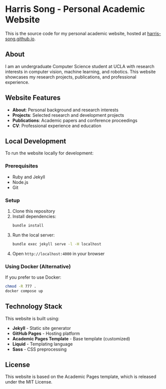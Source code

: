 # Harris Song - Personal Academic Website

This is the source code for my personal academic website, hosted at [harris-song.github.io](https://harris-song.github.io).

## About

I am an undergraduate Computer Science student at UCLA with research interests in computer vision, machine learning, and robotics. This website showcases my research projects, publications, and professional experience.

## Website Features

- **About**: Personal background and research interests
- **Projects**: Selected research and development projects
- **Publications**: Academic papers and conference proceedings
- **CV**: Professional experience and education

## Local Development

To run the website locally for development:

### Prerequisites
- Ruby and Jekyll
- Node.js
- Git

### Setup
1. Clone this repository
2. Install dependencies:
   ```bash
   bundle install
   ```
3. Run the local server:
   ```bash
   bundle exec jekyll serve -l -H localhost
   ```
4. Open `http://localhost:4000` in your browser

### Using Docker (Alternative)
If you prefer to use Docker:
```bash
chmod -R 777 .
docker compose up
```

## Technology Stack

This website is built using:
- **Jekyll** - Static site generator
- **GitHub Pages** - Hosting platform
- **Academic Pages Template** - Base template (customized)
- **Liquid** - Templating language
- **Sass** - CSS preprocessing

## License

This website is based on the Academic Pages template, which is released under the MIT License.
